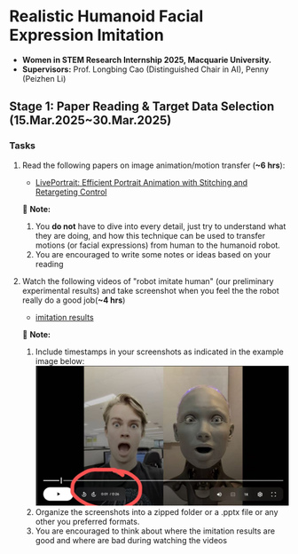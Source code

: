 # Realistic Humanoid Facial Expression Imitation

- **Women in STEM Research Internship 2025, Macquarie University.**
- **Supervisors:** Prof. Longbing Cao (Distinguished Chair in AI), Penny (Peizhen Li)

## Stage 1: Paper Reading & Target Data Selection (15.Mar.2025~30.Mar.2025)
### Tasks
1. Read the following papers on image animation/motion transfer (**~6 hrs**):
   - [LivePortrait: Efficient Portrait Animation with Stitching and Retargeting Control](https://arxiv.org/pdf/2407.03168)
  
   📣 **Note:** 
   1. You **do not** have to dive into every detail, just try to understand what they are doing, and how this technique
    can be used to transfer motions (or facial expressions) from human to the humanoid robot. 
   2. You are encouraged to write some
    notes or ideas based on your reading  
3. Watch the following videos of "robot imitate human" (our preliminary experimental results) and take screenshot when you feel the 
   the robot really do a good job(**~4 hrs**)
   - [imitation results](https://drive.google.com/drive/folders/1htHpBTDGMyzFEux344Wd4FjWR8pbVZv7?usp=sharing)
  
   📣 **Note:** 
   1. Include timestamps in your screenshots as indicated in the example image below: ![My Image](./assets/images/screenshot_example.png)
   2. Organize the screenshots into a zipped folder or a .pptx file or any other you preferred formats.
   3. You are encouraged to think about where the imitation results are good and where are bad during watching the videos